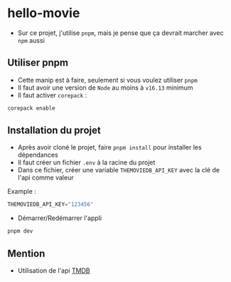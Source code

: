 # hello-movie

- Sur ce projet, j'utilise `pnpm`, mais je pense que ça devrait marcher avec `npm` aussi

## Utiliser pnpm
- Cette manip est à faire, seulement si vous voulez utiliser `pnpm`
- Il faut avoir une version de `Node` au moins à `v16.13` minimum
- Il faut activer `corepack` : 
```bash
corepack enable
```

## Installation du projet
- Après avoir cloné le projet, faire `pnpm install` pour installer les dépendances
- Il faut créer un fichier `.env` à la racine du projet
- Dans ce fichier, créer une variable `THEMOVIEDB_API_KEY` avec la clé de l'api comme valeur  

Example :
```js
THEMOVIEDB_API_KEY="123456"
```
- Démarrer/Redémarrer l'appli
```bash
pnpm dev
```

## Mention
- Utilisation de l'api [TMDB](https://www.themoviedb.org/)